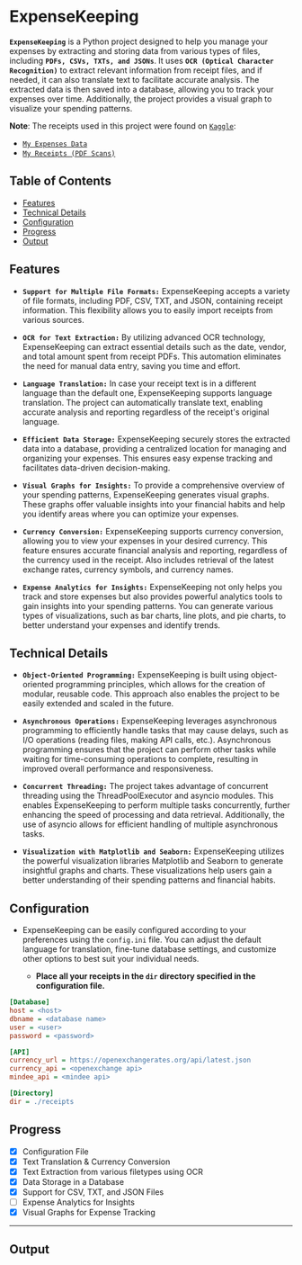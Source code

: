 # ExpenseKeeping

**``ExpenseKeeping``** is a Python project designed to help you manage your expenses by extracting and storing data from various types of files, including **``PDFs, CSVs, TXTs, and JSONs``**. It uses **``OCR (Optical Character Recognition)``** to extract relevant information from receipt files, and if needed, it can also translate text to facilitate accurate analysis. The extracted data is then saved into a database, allowing you to track your expenses over time. Additionally, the project provides a visual graph to visualize your spending patterns.

**Note**: The receipts used in this project were found on <a href='https://www.kaggle.com/' target='_blank'>``Kaggle``</a>:
- <a href='https://www.kaggle.com/datasets/tharunprabu/my-expenses-data' target='_blank'>``My Expenses Data``</a>
- <a href='https://www.kaggle.com/datasets/jenswalter/receipts' target="_blank">``My Receipts (PDF Scans)``</a>

## Table of Contents
- [Features](#features)
- [Technical Details](#technical-details)
- [Configuration](#configuration)
- [Progress](#progress)
- [Output](#output)

## Features

- **``Support for Multiple File Formats:``** ExpenseKeeping accepts a variety of file formats, including PDF, CSV, TXT, and JSON, containing receipt information. This flexibility allows you to easily import receipts from various sources.

- **``OCR for Text Extraction:``** By utilizing advanced OCR technology, ExpenseKeeping can extract essential details such as the date, vendor, and total amount spent from receipt PDFs. This automation eliminates the need for manual data entry, saving you time and effort.

- **``Language Translation:``** In case your receipt text is in a different language than the default one, ExpenseKeeping supports language translation. The project can automatically translate text, enabling accurate analysis and reporting regardless of the receipt's original language.

- **``Efficient Data Storage:``** ExpenseKeeping securely stores the extracted data into a database, providing a centralized location for managing and organizing your expenses. This ensures easy expense tracking and facilitates data-driven decision-making.

- **``Visual Graphs for Insights:``** To provide a comprehensive overview of your spending patterns, ExpenseKeeping generates visual graphs. These graphs offer valuable insights into your financial habits and help you identify areas where you can optimize your expenses.

- **``Currency Conversion:``** ExpenseKeeping supports currency conversion, allowing you to view your expenses in your desired currency. This feature ensures accurate financial analysis and reporting, regardless of the currency used in the receipt. Also includes retrieval of the latest exchange rates, currency symbols, and currency names.

- **``Expense Analytics for Insights:``** ExpenseKeeping not only helps you track and store expenses but also provides powerful analytics tools to gain insights into your spending patterns. You can generate various types of visualizations, such as bar charts, line plots, and pie charts, to better understand your expenses and identify trends.

## Technical Details
- **``Object-Oriented Programming:``** ExpenseKeeping is built using object-oriented programming principles, which allows for the creation of modular, reusable code. This approach also enables the project to be easily extended and scaled in the future.

- **``Asynchronous Operations:``** ExpenseKeeping leverages asynchronous programming to efficiently handle tasks that may cause delays, such as I/O operations (reading files, making API calls, etc.). Asynchronous programming ensures that the project can perform other tasks while waiting for time-consuming operations to complete, resulting in improved overall performance and responsiveness.

- **``Concurrent Threading:``** The project takes advantage of concurrent threading using the ThreadPoolExecutor and asyncio modules. This enables ExpenseKeeping to perform multiple tasks concurrently, further enhancing the speed of processing and data retrieval. Additionally, the use of asyncio allows for efficient handling of multiple asynchronous tasks.

- **``Visualization with Matplotlib and Seaborn:``** ExpenseKeeping utilizes the powerful visualization libraries Matplotlib and Seaborn to generate insightful graphs and charts. These visualizations help users gain a better understanding of their spending patterns and financial habits.
## Configuration

- ExpenseKeeping can be easily configured according to your preferences using the `config.ini` file. You can adjust the default language for translation, fine-tune database settings, and customize other options to best suit your individual needs.

    - **Place all your receipts in the `dir` directory specified in the configuration file.**
```ini
[Database]
host = <host>
dbname = <database name>
user = <user>
password = <password>

[API]
currency_url = https://openexchangerates.org/api/latest.json
currency_api = <openexchange api>
mindee_api = <mindee api>

[Directory]
dir = ./receipts
```

## Progress
- [x] Configuration File
- [x] Text Translation & Currency Conversion
- [x] Text Extraction from various filetypes using OCR
- [x] Data Storage in a Database
- [x] Support for CSV, TXT, and JSON Files
- [ ] Expense Analytics for Insights
- [x] Visual Graphs for Expense Tracking
---

## Output

